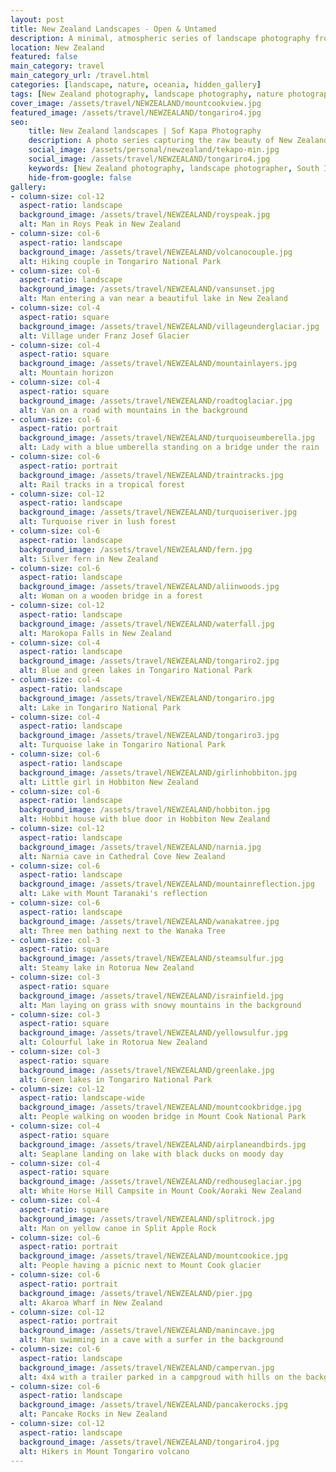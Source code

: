 ```yaml
---
layout: post
title: New Zealand Landscapes - Open & Untamed
description: A minimal, atmospheric series of landscape photography from New Zealand — capturing the vastness, stillness, and textures of the Islands through a natural and documentary lens.
location: New Zealand
featured: false
main_category: travel
main_category_url: /travel.html
categories: [landscape, nature, oceania, hidden_gallery]
tags: [New Zealand photography, landscape photography, nature photographer, South Island NZ, North Island NZ, travel photography, Sof Kapa Photography]
cover_image: /assets/travel/NEWZEALAND/mountcookview.jpg
featured_image: /assets/travel/NEWZEALAND/tongariro4.jpg
seo:
    title: New Zealand landscapes | Sof Kapa Photography
    description: A photo series capturing the raw beauty of New Zealand's North and South Islands — atmospheric landscapes and quiet scenes told through a documentary lens.
    social_image: /assets/personal/newzealand/tekapo-min.jpg
    social_image: /assets/travel/NEWZEALAND/tongariro4.jpg
    keywords: [New Zealand photography, landscape photographer, South Island New Zealand, travel photography NZ, documentary nature photography]
    hide-from-google: false 
gallery:
- column-size: col-12
  aspect-ratio: landscape
  background_image: /assets/travel/NEWZEALAND/royspeak.jpg
  alt: Man in Roys Peak in New Zealand
- column-size: col-6
  aspect-ratio: landscape
  background_image: /assets/travel/NEWZEALAND/volcanocouple.jpg
  alt: Hiking couple in Tongariro National Park
- column-size: col-6
  aspect-ratio: landscape
  background_image: /assets/travel/NEWZEALAND/vansunset.jpg
  alt: Man entering a van near a beautiful lake in New Zealand
- column-size: col-4
  aspect-ratio: square
  background_image: /assets/travel/NEWZEALAND/villageunderglaciar.jpg
  alt: Village under Franz Josef Glacier
- column-size: col-4
  aspect-ratio: square
  background_image: /assets/travel/NEWZEALAND/mountainlayers.jpg
  alt: Mountain horizon
- column-size: col-4
  aspect-ratio: square
  background_image: /assets/travel/NEWZEALAND/roadtoglaciar.jpg
  alt: Van on a road with mountains in the background
- column-size: col-6
  aspect-ratio: portrait
  background_image: /assets/travel/NEWZEALAND/turquoiseumberella.jpg
  alt: Lady with a blue umberella standing on a bridge under the rain
- column-size: col-6
  aspect-ratio: portrait
  background_image: /assets/travel/NEWZEALAND/traintracks.jpg
  alt: Rail tracks in a tropical forest
- column-size: col-12
  aspect-ratio: landscape
  background_image: /assets/travel/NEWZEALAND/turquoiseriver.jpg
  alt: Turquoise river in lush forest
- column-size: col-6
  aspect-ratio: landscape
  background_image: /assets/travel/NEWZEALAND/fern.jpg
  alt: Silver fern in New Zealand
- column-size: col-6
  aspect-ratio: landscape
  background_image: /assets/travel/NEWZEALAND/aliinwoods.jpg
  alt: Woman on a wooden bridge in a forest
- column-size: col-12
  aspect-ratio: landscape
  background_image: /assets/travel/NEWZEALAND/waterfall.jpg
  alt: Marokopa Falls in New Zealand
- column-size: col-4
  aspect-ratio: landscape
  background_image: /assets/travel/NEWZEALAND/tongariro2.jpg
  alt: Blue and green lakes in Tongariro National Park
- column-size: col-4
  aspect-ratio: landscape
  background_image: /assets/travel/NEWZEALAND/tongariro.jpg
  alt: Lake in Tongariro National Park
- column-size: col-4
  aspect-ratio: landscape
  background_image: /assets/travel/NEWZEALAND/tongariro3.jpg
  alt: Turquoise lake in Tongariro National Park
- column-size: col-6
  aspect-ratio: landscape
  background_image: /assets/travel/NEWZEALAND/girlinhobbiton.jpg
  alt: Little girl in Hobbiton New Zealand
- column-size: col-6
  aspect-ratio: landscape
  background_image: /assets/travel/NEWZEALAND/hobbiton.jpg
  alt: Hobbit house with blue door in Hobbiton New Zealand
- column-size: col-12
  aspect-ratio: landscape
  background_image: /assets/travel/NEWZEALAND/narnia.jpg
  alt: Narnia cave in Cathedral Cove New Zealand
- column-size: col-6
  aspect-ratio: landscape
  background_image: /assets/travel/NEWZEALAND/mountainreflection.jpg
  alt: Lake with Mount Taranaki's reflection
- column-size: col-6
  aspect-ratio: landscape
  background_image: /assets/travel/NEWZEALAND/wanakatree.jpg
  alt: Three men bathing next to the Wanaka Tree
- column-size: col-3
  aspect-ratio: square
  background_image: /assets/travel/NEWZEALAND/steamsulfur.jpg
  alt: Steamy lake in Rotorua New Zealand
- column-size: col-3
  aspect-ratio: square
  background_image: /assets/travel/NEWZEALAND/israinfield.jpg
  alt: Man laying on grass with snowy mountains in the background
- column-size: col-3
  aspect-ratio: square
  background_image: /assets/travel/NEWZEALAND/yellowsulfur.jpg
  alt: Colourful lake in Rotorua New Zealand
- column-size: col-3
  aspect-ratio: square
  background_image: /assets/travel/NEWZEALAND/greenlake.jpg
  alt: Green lakes in Tongariro National Park
- column-size: col-12
  aspect-ratio: landscape-wide
  background_image: /assets/travel/NEWZEALAND/mountcookbridge.jpg
  alt: People walking on wooden bridge in Mount Cook National Park
- column-size: col-4
  aspect-ratio: square
  background_image: /assets/travel/NEWZEALAND/airplaneandbirds.jpg
  alt: Seaplane landing on lake with black ducks on moody day
- column-size: col-4
  aspect-ratio: square
  background_image: /assets/travel/NEWZEALAND/redhouseglaciar.jpg
  alt: White Horse Hill Campsite in Mount Cook/Aoraki New Zealand
- column-size: col-4
  aspect-ratio: square
  background_image: /assets/travel/NEWZEALAND/splitrock.jpg
  alt: Man on yellow canoe in Split Apple Rock
- column-size: col-6
  aspect-ratio: portrait
  background_image: /assets/travel/NEWZEALAND/mountcookice.jpg
  alt: People having a picnic next to Mount Cook glacier
- column-size: col-6
  aspect-ratio: portrait
  background_image: /assets/travel/NEWZEALAND/pier.jpg
  alt: Akaroa Wharf in New Zealand
- column-size: col-12
  aspect-ratio: portrait
  background_image: /assets/travel/NEWZEALAND/manincave.jpg
  alt: Man swimming in a cave with a surfer in the background
- column-size: col-6
  aspect-ratio: landscape
  background_image: /assets/travel/NEWZEALAND/campervan.jpg
  alt: 4x4 with a trailer parked in a campgroud with hills on the background
- column-size: col-6
  aspect-ratio: landscape
  background_image: /assets/travel/NEWZEALAND/pancakerocks.jpg
  alt: Pancake Rocks in New Zealand
- column-size: col-12
  aspect-ratio: landscape
  background_image: /assets/travel/NEWZEALAND/tongariro4.jpg
  alt: Hikers in Mount Tongariro volcano 
---
```


